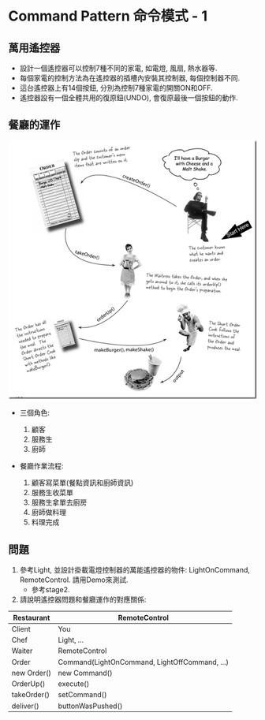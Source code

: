 # Command Pattern 命令模式 - 1

## 萬用遙控器
* 設計一個遙控器可以控制7種不同的家電, 如電燈, 風扇, 熱水器等.
* 每個家電的控制方法為在遙控器的插槽內安裝其控制器, 每個控制器不同.
* 這台遙控器上有14個按鈕, 分別為控制7種家電的開關ON和OFF.
* 遙控器設有一個全體共用的復原鈕(UNDO), 會復原最後一個按鈕的動作.

## 餐廳的運作

![Alt text](../resource/restaurant.png "Restaurant")

* 三個角色:
	1. 顧客
	1. 服務生
	1. 廚師
	
* 餐廳作業流程:
	1. 顧客寫菜單(餐點資訊和廚師資訊)
	1. 服務生收菜單
	1. 服務生拿單去廚房
	1. 廚師做料理
	1. 料理完成

## 問題
1. 參考Light, 並設計掛載電燈控制器的萬能遙控器的物件: LightOnCommand, RemoteControl. 請用Demo來測試.
	* 參考stage2.
1. 請說明遙控器問題和餐廳運作的對應關係:

Restaurant|RemoteControl
--|--
Client|You
Chef|Light, ...
Waiter|RemoteControl
Order|Command(LightOnCommand, LightOffCommand, ...)
new Order()|new Command()
OrderUp()|execute()
takeOrder()|setCommand()
deliver()|buttonWasPushed()